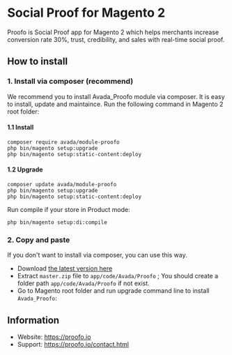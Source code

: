 # Social Proof for Magento 2

Proofo is Social Proof app for Magento 2 which helps merchants increase conversion rate 30%, trust, credibility, and sales with real-time social proof.

## How to install

### 1. Install via composer (recommend)
We recommend you to install Avada_Proofo module via composer. It is easy to install, update and maintaince.
Run the following command in Magento 2 root folder:

#### 1.1 Install

```
composer require avada/module-proofo
php bin/magento setup:upgrade
php bin/magento setup:static-content:deploy
```

#### 1.2 Upgrade

```
composer update avada/module-proofo
php bin/magento setup:upgrade
php bin/magento setup:static-content:deploy
```

Run compile if your store in Product mode:

```
php bin/magento setup:di:compile
```
### 2. Copy and paste
If you don't want to install via composer, you can use this way. 

- Download [the latest version here](https://github.com/Proofo/proofo-magento-2/archive/master.zip) 
- Extract `master.zip` file to `app/code/Avada/Proofo` ; You should create a folder path `app/code/Avada/Proofo` if not exist.
- Go to Magento root folder and run upgrade command line to install `Avada_Proofo`:


## Information
- Website: https://proofo.io
- Support: https://proofo.io/contact.html
